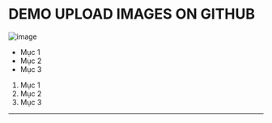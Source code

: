# DEMO UPLOAD IMAGES ON GITHUB

![image](https://user-images.githubusercontent.com/48637758/134765816-6f202648-7496-436f-b907-fdc8001adc37.png)

- Mục 1
- Mục 2
- Mục 3

1. Mục 1
2. Mục 2
3. Mục 3

------------
